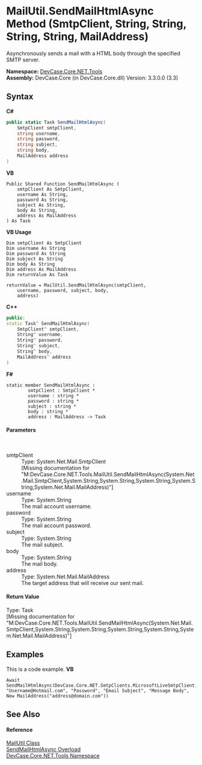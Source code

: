 # MailUtil.SendMailHtmlAsync Method (SmtpClient, String, String, String, String, MailAddress)
 

Asynchronously sends a mail with a HTML body through the specified SMTP server.

**Namespace:**&nbsp;<a href="N_DevCase_Core_NET_Tools">DevCase.Core.NET.Tools</a><br />**Assembly:**&nbsp;DevCase.Core (in DevCase.Core.dll) Version: 3.3.0.0 (3.3)

## Syntax

**C#**<br />
``` C#
public static Task SendMailHtmlAsync(
	SmtpClient smtpClient,
	string username,
	string password,
	string subject,
	string body,
	MailAddress address
)
```

**VB**<br />
``` VB
Public Shared Function SendMailHtmlAsync ( 
	smtpClient As SmtpClient,
	username As String,
	password As String,
	subject As String,
	body As String,
	address As MailAddress
) As Task
```

**VB Usage**<br />
``` VB Usage
Dim smtpClient As SmtpClient
Dim username As String
Dim password As String
Dim subject As String
Dim body As String
Dim address As MailAddress
Dim returnValue As Task

returnValue = MailUtil.SendMailHtmlAsync(smtpClient, 
	username, password, subject, body, 
	address)
```

**C++**<br />
``` C++
public:
static Task^ SendMailHtmlAsync(
	SmtpClient^ smtpClient, 
	String^ username, 
	String^ password, 
	String^ subject, 
	String^ body, 
	MailAddress^ address
)
```

**F#**<br />
``` F#
static member SendMailHtmlAsync : 
        smtpClient : SmtpClient * 
        username : string * 
        password : string * 
        subject : string * 
        body : string * 
        address : MailAddress -> Task 

```


#### Parameters
&nbsp;<dl><dt>smtpClient</dt><dd>Type: System.Net.Mail.SmtpClient<br />\[Missing <param name="smtpClient"/> documentation for "M:DevCase.Core.NET.Tools.MailUtil.SendMailHtmlAsync(System.Net.Mail.SmtpClient,System.String,System.String,System.String,System.String,System.Net.Mail.MailAddress)"\]</dd><dt>username</dt><dd>Type: System.String<br />The mail account username.</dd><dt>password</dt><dd>Type: System.String<br />The mail account password.</dd><dt>subject</dt><dd>Type: System.String<br />The mail subject.</dd><dt>body</dt><dd>Type: System.String<br />The mail body.</dd><dt>address</dt><dd>Type: System.Net.Mail.MailAddress<br />The target address that will receive our sent mail.</dd></dl>

#### Return Value
Type: Task<br />\[Missing <returns> documentation for "M:DevCase.Core.NET.Tools.MailUtil.SendMailHtmlAsync(System.Net.Mail.SmtpClient,System.String,System.String,System.String,System.String,System.Net.Mail.MailAddress)"\]

## Examples
This is a code example. 
**VB**<br />
``` VB
Await SendMailHtmlAsync(DevCase.Core.NET.SmtpClients.MicrosoftLiveSmtpClient, "Username@Hotmail.com", "Password", "Email Subject", "Message Body", New MailAddress("address@domain.com"))
```


## See Also


#### Reference
<a href="T_DevCase_Core_NET_Tools_MailUtil">MailUtil Class</a><br /><a href="Overload_DevCase_Core_NET_Tools_MailUtil_SendMailHtmlAsync">SendMailHtmlAsync Overload</a><br /><a href="N_DevCase_Core_NET_Tools">DevCase.Core.NET.Tools Namespace</a><br />